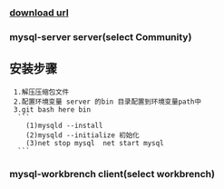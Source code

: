 
### [download url](https://dev.mysql.com/downloads/file/?id=485812)

### mysql-server server(select Community)

## 安装步骤
  
     1.解压压缩包文件
     2.配置环境变量 server 的bin 目录配置到环境变量path中
     3.git bash here bin
      ```
        (1)mysqld --install
        (2)mysqld --initialize 初始化
        (3)net stop mysql  net start mysql
      ```




### mysql-workbrench client(select workbrench)
